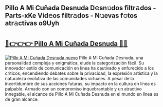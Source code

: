## Pillo A Mi Cuñada Desnuda D𝚎sn𝚞dos filtr𝚊dos - Parts-xKe Vid𝚎os filtr𝚊dos - N𝚞evas f𝚘tos atr𝚊ctivas o9Uyh

# <h2><a href="http://mb24d4.tromn.icu/?c=Pillo+A+Mi+Cu%c3%b1ada+Desnuda">🔗👉👉👉 Pillo A Mi Cuñada Desnuda 🔗🔗</a></h2>

[![Pillo A Mi Cuñada Desnuda nuevo](https://i.imgur.com/pEAQMta.gif)](http://mb24d4.tromn.icu/?c=Pillo+A+Mi+Cu%c3%b1ada+Desnuda)
Pillo A Mi Cuñada Desnuda, una personalidad compleja y enigmática, elude la categorización fácil. Su innovador estilo de comunicación en línea ha cautivado y enfurecido a los críticos, encendiendo debates sobre la privacidad, la expresión artística y la naturaleza evolutiva de las comunidades virtuales. A pesar de la incertidumbre de sus acciones futuras, su impacto en la cultura en línea es palpable. Armado con un compromiso inquebrantable y un atractivo innegable, el alcance de Pillo A Mi Cuñada Desnuda en el mundo en línea es de gran alcance.
